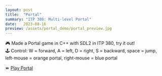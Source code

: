```yaml
---
layout: post
title:  "Portal"
summary: "ITP 380: Multi-level Portal"
date:   2023-08-16
preview: /assets/portal_demo/portal_preview.jpg
---
```


🎮 Made a Portal game in C++ with SDL2 in ITP 380, try it out!\
🕹️ Control: W = forward, A = left, D = right, S = backward, space = jump, left-mouse = orange portal, right-mouse = blue portal

⏩ [Play Portal](/assets/portal_demo/Lab12.html)